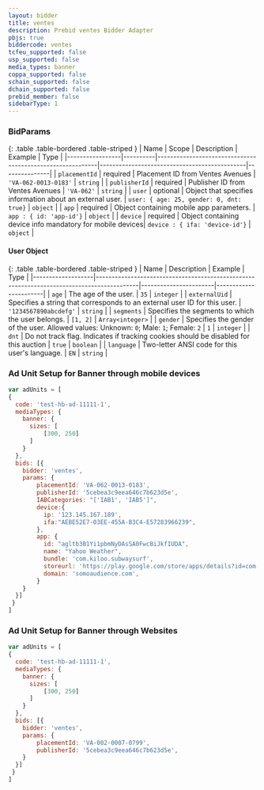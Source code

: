 ```yaml
---
layout: bidder
title: ventes
description: Prebid ventes Bidder Adapter
pbjs: true
biddercode: ventes
tcfeu_supported: false
usp_supported: false
media_types: banner
coppa_supported: false
schain_supported: false
dchain_supported: false
prebid_member: false
sidebarType: 1
---
```


### BidParams

{: .table .table-bordered .table-striped }
| Name            | Scope    | Description                                   | Example                              | Type          |
|-----------------|----------|-----------------------------------------------------------|----------------------------------------------|---------------|
| `placementId`   | required | Placement ID from Ventes Avenues              | `'VA-062-0013-0183'`             | `string`    |
| `publisherId`   | required | Publisher ID from Ventes Avenues              | `'VA-062'`                     | `string`    |
| `user`          | optional | Object that specifies information about an external user. | `user: { age: 25, gender: 0, dnt: true}`     | `object`    |
| `app`           | required | Object containing mobile app parameters.           | `app : { id: 'app-id'}`            | `object`    |
| `device`        | required | Object containing device info mandatory for mobile devices| `device : { ifa: 'device-id'}`            | `object`    |

#### User Object

{: .table .table-bordered .table-striped }
| Name              | Description                                         | Example        | Type                 |
|-------------------|-------------------------------------------------------------------------------------------|-----------------------|-----------------------|
| `age`             | The age of the user.                                    | `35`            | `integer`        |
| `externalUid`     | Specifies a string that corresponds to an external user ID for this user.         | `'1234567890abcdefg'`    | `string`         |
| `segments`        | Specifies the segments to which the user belongs.                        | `[1, 2]`         | `Array<integer>`    |
| `gender`          | Specifies the gender of the user.  Allowed values: Unknown: `0`; Male: `1`; Female: `2`    | `1`             | `integer`        |
| `dnt`             | Do not track flag.  Indicates if tracking cookies should be disabled for this auction    | `true`           | `boolean`        |
| `language`        | Two-letter ANSI code for this user's language.                        | `EN`            | `string`        |

### Ad Unit Setup for Banner through mobile devices

```javascript
var adUnits = [
{
  code: 'test-hb-ad-11111-1',
  mediaTypes: {
    banner: {  
      sizes: [
          [300, 250]
      ]
    }   
  }, 
  bids: [{
    bidder: 'ventes',
    params: {
        placementId: 'VA-062-0013-0183',
        publisherId: '5cebea3c9eea646c7b623d5e',
        IABCategories: "['IAB1', 'IAB5']",
        device:{
          ip: '123.145.167.189',
          ifa:"AEBE52E7-03EE-455A-B3C4-E57283966239",
        },
        app: {
          id: "agltb3B1Yi1pbmNyDAsSA0FwcBiJkfIUDA",
          name: "Yahoo Weather",
          bundle: 'com.kiloo.subwaysurf',
          storeurl: 'https://play.google.com/store/apps/details?id=com.kiloo.subwaysurf&hl=en',
          domain: 'somoaudience.com',
        } 
    }
  }]
 }
]
```

### Ad Unit Setup for Banner through Websites

```javascript
var adUnits = [
{
  code: 'test-hb-ad-11111-1',
  mediaTypes: {
    banner: {  
      sizes: [
          [300, 250]
      ]
    }   
  }, 
  bids: [{
    bidder: 'ventes',
    params: {
        placementId: 'VA-002-0007-0799',
        publisherId: '5cebea3c9eea646c7b623d5e',
    }
  }]
 }
]
